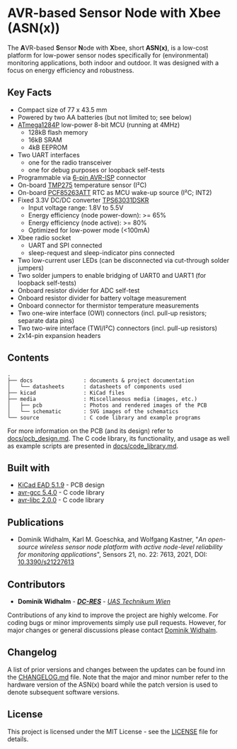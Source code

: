 # AVR-based Sensor Node with Xbee (ASN(x))

The **A**VR-based **S**ensor **N**ode with **X**bee, short **ASN(x)**, is a low-cost platform for low-power sensor nodes specifically for (environmental) monitoring applications, both indoor and outdoor.
It was designed with a focus on energy efficiency and robustness.


## Key Facts

* Compact size of 77 x 43.5 mm
* Powered by two AA batteries (but not limited to; see below)
* [ATmega1284P](docs/datasheets/ATmega1284P.pdf) low-power 8-bit MCU (running at 4MHz)
    * 128kB flash memory
    * 16kB SRAM
    * 4kB EEPROM
* Two UART interfaces
    * one for the radio transceiver
    * one for debug purposes or loopback self-tests
* Programmable via [6-pin AVR-ISP](https://www.mikrocontroller.net/wikifiles/9/97/Avr-isp-pinout.png) connector
* On-board [TMP275](docs/datasheets/TMP275.pdf) temperature sensor (I²C)
* On-board [PCF85263ATT](docs/datasheets/PCF85263A.pdf) RTC as MCU wake-up source (I²C; INT2)
* Fixed 3.3V DC/DC converter [TPS63031DSKR](docs/datasheets/TPS63031DSKR.pdf)
    * Input voltage range: 1.8V to 5.5V
    * Energy efficiency (node power-down): >= 65%
    * Energy efficiency (node active): >= 80%
    * Optimized for low-power mode (<100mA)
* Xbee radio socket
    * UART and SPI connected
    * sleep-request and sleep-indicator pins connected
* Two low-current user LEDs (can be disconnected via cut-through solder jumpers)
* Two solder jumpers to enable bridging of UART0 and UART1 (for loopback self-tests)
* Onboard resistor divider for ADC self-test 
* Onboard resistor divider for battery voltage measurement
* Onboard connector for thermistor temperature measurements
* Two one-wire interface (OWI) connectors (incl. pull-up resistors; separate data pins)
* Two two-wire interface (TWI/I²C) connectors (incl. pull-up resistors)
* 2x14-pin expansion headers


## Contents

```
.
├── docs                : documents & project documentation
│   └── datasheets      : datasheets of components used
├── kicad               : KiCad files
├── media               : Miscellaneous media (images, etc.)
│   ├── pcb             : Photos and rendered images of the PCB
│   └── schematic       : SVG images of the schematics
└── source              : C code library and example programs
```

For more information on the PCB (and its design) refer to [docs/pcb_design.md](docs/pcb_design.md).
The C code library, its functionality, and usage as well as example scripts are presented in [docs/code_library.md](docs/code_library.md).


## Built with

* [KiCad EAD 5.1.9](https://kicad.org/) - PCB design
* [avr-gcc 5.4.0](https://gcc.gnu.org/wiki/avr-gcc) - C code library
* [avr-libc 2.0.0](https://www.nongnu.org/avr-libc/) - C code library


## Publications

- Dominik Widhalm, Karl M. Goeschka, and Wolfgang Kastner, "*An open-source wireless sensor node platform with active node-level reliability for monitoring applications*", Sensors 21, no. 22: 7613, 2021, DOI: [10.3390/s21227613](https://doi.org/10.3390/s21227613)


## Contributors

* **Dominik Widhalm** - [***DC-RES***](https://informatics.tuwien.ac.at/doctoral/resilient-embedded-systems/) - [*UAS Technikum Wien*](https://embsys.technikum-wien.at/staff/widhalm/)

Contributions of any kind to improve the project are highly welcome.
For coding bugs or minor improvements simply use pull requests.
However, for major changes or general discussions please contact [Dominik Widhalm](mailto:widhalm@technikum-wien.at?subject=ASN(x)%20on%20GitHub).


## Changelog

A list of prior versions and changes between the updates can be found inn the [CHANGELOG.md](CHANGELOG.md) file.
Note that the major and minor number refer to the hardware version of the ASN(x) board while the patch version is used to denote subsequent software versions.


## License

This project is licensed under the MIT License - see the [LICENSE](LICENSE) file for details.
